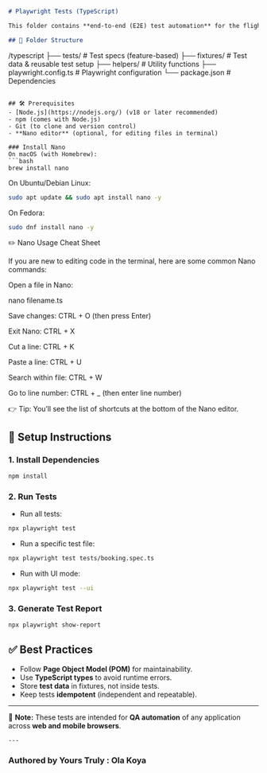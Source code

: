 ```markdown
# Playwright Tests (TypeScript)

This folder contains **end-to-end (E2E) test automation** for the flight booking application, written in **TypeScript** using [Playwright](https://playwright.dev).

## 📂 Folder Structure
```

/typescript
├── tests/           # Test specs (feature-based)
├── fixtures/        # Test data & reusable test setup
├── helpers/         # Utility functions
├── playwright.config.ts  # Playwright configuration
└── package.json     # Dependencies

````

## 🛠 Prerequisites
- [Node.js](https://nodejs.org/) (v18 or later recommended)
- npm (comes with Node.js)
- Git (to clone and version control)
- **Nano editor** (optional, for editing files in terminal)

### Install Nano
On macOS (with Homebrew):
```bash
brew install nano
````

On Ubuntu/Debian Linux:

```bash
sudo apt update && sudo apt install nano -y
```

On Fedora:

```bash
sudo dnf install nano -y
```

✏️ Nano Usage Cheat Sheet

If you are new to editing code in the terminal, here are some common Nano commands:

Open a file in Nano:

nano filename.ts


Save changes: CTRL + O (then press Enter)

Exit Nano: CTRL + X

Cut a line: CTRL + K

Paste a line: CTRL + U

Search within file: CTRL + W

Go to line number: CTRL + _ (then enter line number)

👉 Tip: You’ll see the list of shortcuts at the bottom of the Nano editor.

## 🚀 Setup Instructions

### 1. Install Dependencies

```bash
npm install
```

### 2. Run Tests

* Run all tests:

```bash
npx playwright test
```

* Run a specific test file:

```bash
npx playwright test tests/booking.spec.ts
```

* Run with UI mode:

```bash
npx playwright test --ui
```

### 3. Generate Test Report

```bash
npx playwright show-report
```

## ✅ Best Practices

* Follow **Page Object Model (POM)** for maintainability.
* Use **TypeScript types** to avoid runtime errors.
* Store **test data** in fixtures, not inside tests.
* Keep tests **idempotent** (independent and repeatable).

---

📌 **Note:** These tests are intended for **QA automation** of any application across **web and mobile browsers**.

```
---
```

### Authored by Yours Truly : Ola Koya

```
